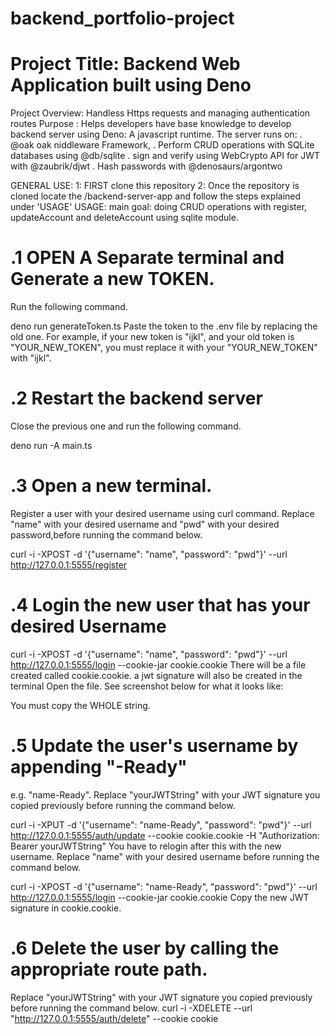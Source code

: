 # backend_portfolio-project
# Project Title: Backend Web  Application built using Deno 
Project Overview:
Handless Https requests and managing authentication routes
Purpose :
Helps developers have base knowledge to develop backend server using Deno: A javascript runtime.
The server runs on:
. @oak oak niddleware Framework, 
. Perform CRUD operations with SQLite databases using @db/sqlite
. sign and verify using WebCrypto API for JWT with @zaubrik/djwt
. Hash passwords with @denosaurs/argontwo

GENERAL USE:
1: FIRST clone this repository
2: Once the repository is cloned locate the /backend-server-app
and follow the steps explained under 'USAGE'
USAGE:
main goal: doing CRUD operations with register, updateAccount and deleteAccount using sqlite module.
# .1 OPEN A Separate terminal and Generate a new TOKEN.

Run the following command.

deno run generateToken.ts
Paste the token to the .env file by replacing the old one. For example, if your new token is "ijkl", and your old token is "YOUR_NEW_TOKEN", you must replace it with your "YOUR_NEW_TOKEN" with "ijkl".

# .2 Restart the backend server

Close the previous one and run the following command.

deno run -A main.ts
# .3 Open a new terminal.
 Register a user with your desired username using curl command. 
 Replace "name" with your desired username  and "pwd" with your desired password,before running the command below. 

curl -i -XPOST -d '{"username": "name", "password": "pwd"}' --url http://127.0.0.1:5555/register 
# .4 Login the new user that has your desired Username

curl -i -XPOST -d '{"username": "name", "password": "pwd"}' --url http://127.0.0.1:5555/login --cookie-jar cookie.cookie
There will be a file created called cookie.cookie.
a jwt signature will also be created in the terminal  Open the file.  See screenshot below for what it looks like:

 You must copy the WHOLE string.


# .5 Update the user's username by appending "-Ready"

 e.g. "name-Ready". Replace "yourJWTString" with your JWT signature you copied previously before running the command below.

curl -i -XPUT -d '{"username": "name-Ready", "password": "pwd"}' --url http://127.0.0.1:5555/auth/update --cookie cookie.cookie -H "Authorization: Bearer yourJWTString"
You have to relogin after this with the new username. Replace "name" with your desired username before running the command below.

curl -i -XPOST -d '{"username": "name-Ready", "password": "pwd"}' --url http://127.0.0.1:5555/login --cookie-jar cookie.cookie
Copy the new JWT signature in cookie.cookie.

# .6 Delete the user by calling the appropriate route path. 
Replace "yourJWTString" with your JWT signature you copied previously before running the command below.
curl -i -XDELETE --url "http://127.0.0.1:5555/auth/delete" --cookie cookie